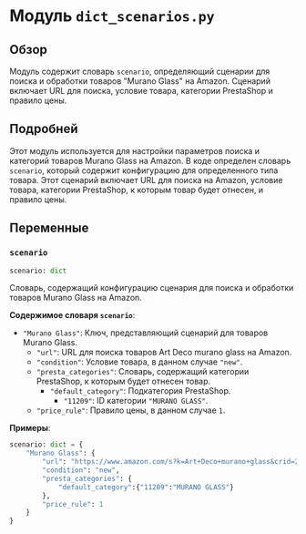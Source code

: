 # Модуль `dict_scenarios.py`

## Обзор

Модуль содержит словарь `scenario`, определяющий сценарии для поиска и обработки товаров "Murano Glass" на Amazon.  Сценарий включает URL для поиска, условие товара, категории PrestaShop и правило цены.

## Подробней

Этот модуль используется для настройки параметров поиска и категорий товаров Murano Glass на Amazon.  В коде определен словарь `scenario`, который содержит конфигурацию для определенного типа товара.  Этот сценарий включает URL для поиска на Amazon, условие товара, категории PrestaShop, к которым товар будет отнесен, и правило цены.

## Переменные

### `scenario`

```python
scenario: dict
```

Словарь, содержащий конфигурацию сценария для поиска и обработки товаров Murano Glass на Amazon.

**Содержимое словаря `scenario`**:

-   `"Murano Glass"`: Ключ, представляющий сценарий для товаров Murano Glass.
    -   `"url"`: URL для поиска товаров Art Deco murano glass на Amazon.
    -   `"condition"`: Условие товара, в данном случае `"new"`.
    -   `"presta_categories"`: Словарь, содержащий категории PrestaShop, к которым будет отнесен товар.
        -   `"default_category"`: Подкатегория PrestaShop.
            -   `"11209"`: ID категории `"MURANO GLASS"`.
    -   `"price_rule"`: Правило цены, в данном случае `1`.

**Примеры**:

```python
scenario: dict = {
    "Murano Glass": {
        "url": "https://www.amazon.com/s?k=Art+Deco+murano+glass&crid=24Q0ZZYVNOQMP&sprefix=art+deco+murano+glass%2Caps%2C230&ref=nb_sb_noss",
        "condition": "new",
        "presta_categories": {
            "default_category":{"11209":"MURANO GLASS"}
        },
        "price_rule": 1
    }
}